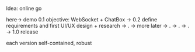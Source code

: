 Idea: online go

here-> demo 0.1 objective: WebSocket + ChatBox
-> 0.2 define requirements and first UI/UX design + research
-> .
-> more later
-> .
-> .
-> .
-> 1.0 release

each version self-contained, robust